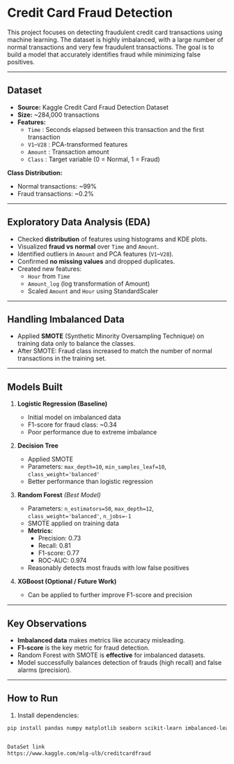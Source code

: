 # Credit Card Fraud Detection

This project focuses on detecting fraudulent credit card transactions using machine learning. The dataset is highly imbalanced, with a large number of normal transactions and very few fraudulent transactions. The goal is to build a model that accurately identifies fraud while minimizing false positives.

---

## Dataset

- **Source:** Kaggle Credit Card Fraud Detection Dataset  
- **Size:** ~284,000 transactions  
- **Features:**  
  - `Time` : Seconds elapsed between this transaction and the first transaction  
  - `V1`–`V28` : PCA-transformed features  
  - `Amount` : Transaction amount  
  - `Class` : Target variable (0 = Normal, 1 = Fraud)  

**Class Distribution:**

- Normal transactions: ~99%  
- Fraud transactions: ~0.2%  

---

## Exploratory Data Analysis (EDA)

- Checked **distribution** of features using histograms and KDE plots.  
- Visualized **fraud vs normal** over `Time` and `Amount`.  
- Identified outliers in `Amount` and PCA features (`V1`–`V28`).  
- Confirmed **no missing values** and dropped duplicates.  
- Created new features:  
  - `Hour` from `Time`  
  - `Amount_log` (log transformation of Amount)  
  - Scaled `Amount` and `Hour` using StandardScaler  

---

## Handling Imbalanced Data

- Applied **SMOTE** (Synthetic Minority Oversampling Technique) on training data only to balance the classes.  
- After SMOTE: Fraud class increased to match the number of normal transactions in the training set.  

---

## Models Built

1. **Logistic Regression (Baseline)**  
   - Initial model on imbalanced data  
   - F1-score for fraud class: ~0.34  
   - Poor performance due to extreme imbalance  

2. **Decision Tree**  
   - Applied SMOTE  
   - Parameters: `max_depth=10`, `min_samples_leaf=10`, `class_weight='balanced'`  
   - Better performance than logistic regression  

3. **Random Forest** *(Best Model)*  
   - Parameters: `n_estimators=50`, `max_depth=12`, `class_weight='balanced'`, `n_jobs=-1`  
   - SMOTE applied on training data  
   - **Metrics:**
     - Precision: 0.73  
     - Recall: 0.81  
     - F1-score: 0.77  
     - ROC-AUC: 0.974  
   - Reasonably detects most frauds with low false positives  

4. **XGBoost (Optional / Future Work)**  
   - Can be applied to further improve F1-score and precision  

---

## Key Observations

- **Imbalanced data** makes metrics like accuracy misleading.  
- **F1-score** is the key metric for fraud detection.  
- Random Forest with SMOTE is **effective** for imbalanced datasets.  
- Model successfully balances detection of frauds (high recall) and false alarms (precision).  

---

## How to Run

1. Install dependencies:

```bash
pip install pandas numpy matplotlib seaborn scikit-learn imbalanced-learn xgboost


DataSet link
https://www.kaggle.com/mlg-ulb/creditcardfraud